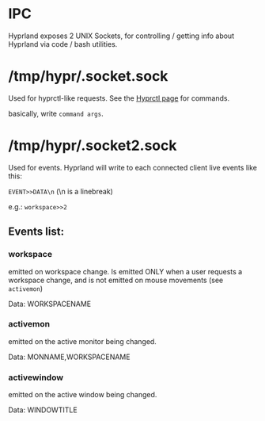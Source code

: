 # IPC

Hyprland exposes 2 UNIX Sockets, for controlling / getting info about Hyprland via code / bash utilities.

# /tmp/hypr/.socket.sock

Used for hyprctl-like requests. See the [Hyprctl page](https://github.com/vaxerski/Hyprland/wiki/Using-hyprctl) for commands.

basically, write `command args`.

# /tmp/hypr/.socket2.sock

Used for events. Hyprland will write to each connected client live events like this:

`EVENT>>DATA\n` (\n is a linebreak)

e.g.: `workspace>>2`

## Events list:

### workspace
emitted on workspace change. Is emitted ONLY when a user requests a workspace change, and is not emitted on mouse movements (see `activemon`)

Data: WORKSPACENAME

### activemon
emitted on the active monitor being changed.

Data: MONNAME,WORKSPACENAME

### activewindow
emitted on the active window being changed.

Data: WINDOWTITLE